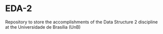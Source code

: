 # EDA-2

Repository to store the accomplishments of the Data Structure 2 discipline at the Universidade de Brasília (UnB)
